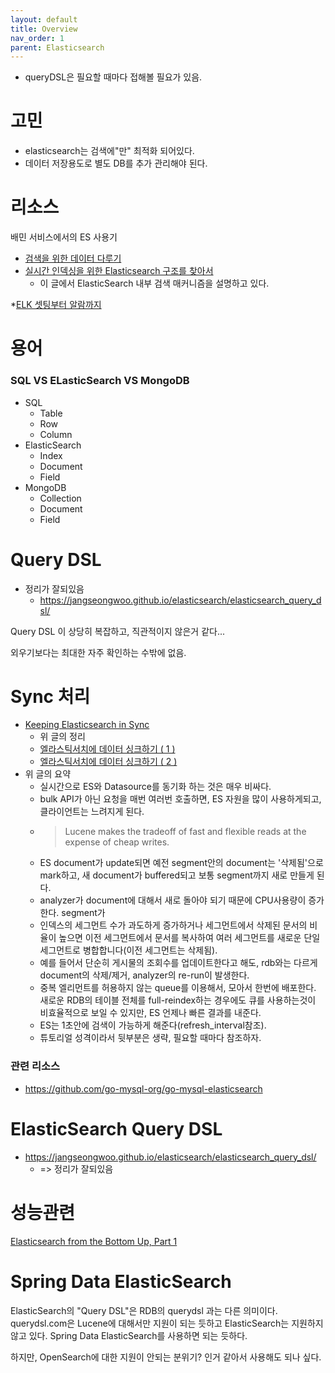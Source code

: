 ```yaml
---
layout: default
title: Overview
nav_order: 1
parent: Elasticsearch
---
```



* queryDSL은 필요할 때마다 접해볼 필요가 있음.


# 고민
* elasticsearch는 검색에"만" 최적화 되어있다.
* 데이터 저장용도로 별도 DB를 추가 관리해야 된다.


# 리소스

배민 서비스에서의 ES 사용기
 * [검색을 위한 데이터 다루기](https://techblog.woowahan.com/2718/)
 * [실시간 인덱싱을 위한 Elasticsearch 구조를 찾아서](https://techblog.woowahan.com/7425/)
   + 이 글에서 ElasticSearch 내부 검색 매커니즘을 설명하고 있다.

 *[ELK 셋팅부터 알람까지](https://techblog.woowahan.com/2659/)


# 용어

### SQL VS ELasticSearch VS MongoDB

* SQL
  + Table
  + Row
  + Column
* ElasticSearch
  + Index
  + Document
  + Field
* MongoDB
  + Collection
  + Document
  + Field


# Query DSL
 * 정리가 잘되있음
   + https://jangseongwoo.github.io/elasticsearch/elasticsearch_query_dsl/

Query DSL 이 상당히 복잡하고, 직관적이지 않은거 같다...

외우기보다는 최대한 자주 확인하는 수밖에 없음.



# Sync 처리

 * [Keeping Elasticsearch in Sync](https://www.elastic.co/kr/blog/found-keeping-elasticsearch-in-sync)
   + 위 글의 정리
   + [엘라스틱서치에 데이터 싱크하기 ( 1 )](https://americanopeople.tistory.com/m/274)
   + [엘라스틱서치에 데이터 싱크하기 ( 2 )](https://americanopeople.tistory.com/m/275)
 * 위 글의 요약
   + 실시간으로 ES와 Datasource를 동기화 하는 것은 매우 비싸다.
   + bulk API가 아닌 요청을 매번 여러번 호출하면, ES 자원을 많이 사용하게되고, 클라이언트는 느려지게 된다.
   + > Lucene makes the tradeoff of fast and flexible reads at the expense of cheap writes.
   + ES document가 update되면 예전 segment안의 document는 '삭제됨'으로 mark하고, 새 document가 buffered되고 보통 segment까지 새로 만들게 된다.
   + analyzer가 document에 대해서 새로 돌아야 되기 때문에 CPU사용량이 증가한다. segment가
   + 인덱스의 세그먼트 수가 과도하게 증가하거나 세그먼트에서 삭제된 문서의 비율이 높으면 이전 세그먼트에서 문서를 복사하여 여러 세그먼트를 새로운 단일 세그먼트로 병합합니다(이전 세그먼트는 삭제됨).
   + 예를 들어서 단순히 게시물의 조회수를 업데이트한다고 해도, rdb와는 다르게 document의 삭제/제거, analyzer의 re-run이 발생한다.
   + 중복 엘리먼트를 허용하지 않는 queue를 이용해서, 모아서 한번에 배포한다. 새로운 RDB의 테이블 전체를 full-reindex하는 경우에도 큐를 사용하는것이 비효율적으로 보일 수 있지만, ES 언제나 빠른 결과를 내준다.
   + ES는 1초안에 검색이 가능하게 해준다(refresh_interval참조).
   + 튜토리얼 성격이라서 뒷부분은 생략, 필요할 때마다 참조하자.


### 관련 리소스

 * https://github.com/go-mysql-org/go-mysql-elasticsearch


# ElasticSearch Query DSL
 * https://jangseongwoo.github.io/elasticsearch/elasticsearch_query_dsl/
   + => 정리가 잘되있음


# 성능관련

[Elasticsearch from the Bottom Up, Part 1](https://www.elastic.co/kr/blog/found-elasticsearch-from-the-bottom-up)



# Spring Data ElasticSearch
ElasticSearch의 "Query DSL"은 RDB의 querydsl 과는 다른 의미이다.
querydsl.com은 Lucene에 대해서만 지원이 되는 듯하고 ElasticSearch는 지원하지 않고 있다.
Spring Data ElasticSearch를 사용하면 되는 듯하다.

하지만, OpenSearch에 대한 지원이 안되는 분위기? 인거 같아서 사용해도 되나 싶다.
